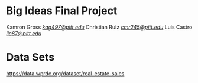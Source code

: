 # Big Ideas Final Project
Kamron Gross
*kag497@pitt.edu*
Christian Ruiz
*cmr245@pitt.edu*
Luis Castro
*llc87@pitt.edu*


# Data Sets
https://data.wprdc.org/dataset/real-estate-sales


